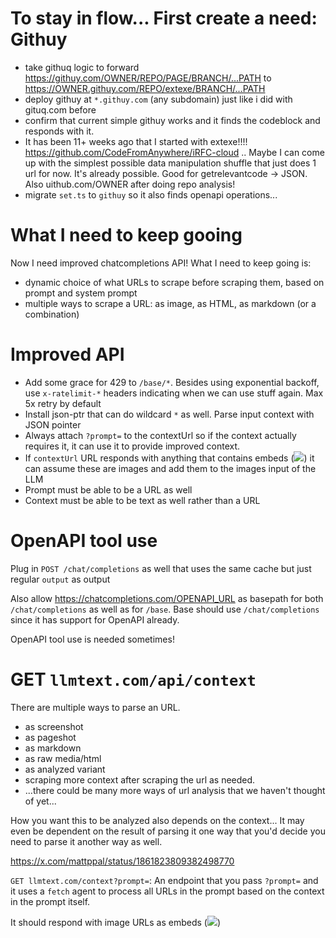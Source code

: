 # To stay in flow... First create a need: Githuy

- take githuq logic to forward https://githuy.com/OWNER/REPO/PAGE/BRANCH/...PATH to https://OWNER.githuy.com/REPO/extexe/BRANCH/...PATH
- deploy githuy at `*.githuy.com` (any subdomain) just like i did with gituq.com before
- confirm that current simple githuy works and it finds the codeblock and responds with it.
- It has been 11+ weeks ago that I started with extexe!!!! https://github.com/CodeFromAnywhere/iRFC-cloud .. Maybe I can come up with the simplest possible data manipulation shuffle that just does 1 url for now. It's already possible. Good for getrelevantcode -> JSON. Also uithub.com/OWNER after doing repo analysis!
- migrate `set.ts` to `githuy` so it also finds openapi operations...

# What I need to keep gooing

Now I need improved chatcompletions API! What I need to keep going is:

- dynamic choice of what URLs to scrape before scraping them, based on prompt and system prompt
- multiple ways to scrape a URL: as image, as HTML, as markdown (or a combination)

# Improved API

- Add some grace for 429 to `/base/*`. Besides using exponential backoff, use `x-ratelimit-*` headers indicating when we can use stuff again. Max 5x retry by default
- Install json-ptr that can do wildcard `*` as well. Parse input context with JSON pointer
- Always attach `?prompt=` to the contextUrl so if the context actually requires it, it can use it to provide improved context.
- If `contextUrl` URL responds with anything that contains embeds (![](URL)) it can assume these are images and add them to the images input of the LLM
- Prompt must be able to be a URL as well
- Context must be able to be text as well rather than a URL

# OpenAPI tool use

Plug in `POST /chat/completions` as well that uses the same cache but just regular `output` as output

Also allow https://chatcompletions.com/OPENAPI_URL as basepath for both `/chat/completions` as well as for `/base`. Base should use `/chat/completions` since it has support for OpenAPI already.

OpenAPI tool use is needed sometimes!

# GET `llmtext.com/api/context`

There are multiple ways to parse an URL.

- as screenshot
- as pageshot
- as markdown
- as raw media/html
- as analyzed variant
- scraping more context after scraping the url as needed.
- ...there could be many more ways of url analysis that we haven't thought of yet...

How you want this to be analyzed also depends on the context... It may even be dependent on the result of parsing it one way that you'd decide you need to parse it another way as well.

https://x.com/mattppal/status/1861823809382498770

`GET llmtext.com/context?prompt=`: An endpoint that you pass `?prompt=` and it uses a `fetch` agent to process all URLs in the prompt based on the context in the prompt itself.

It should respond with image URLs as embeds (![](URL))
